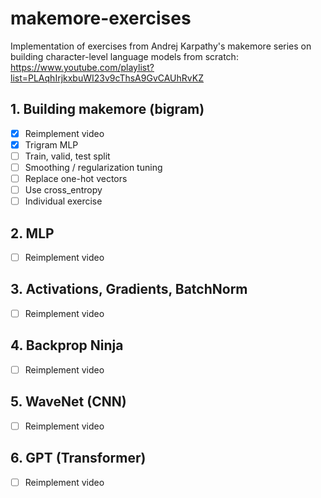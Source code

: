 # makemore-exercises
Implementation of exercises from Andrej Karpathy's makemore series on building character-level language models from scratch: https://www.youtube.com/playlist?list=PLAqhIrjkxbuWI23v9cThsA9GvCAUhRvKZ

## 1. Building makemore (bigram)
- [x] Reimplement video
- [x] Trigram MLP
- [ ] Train, valid, test split
- [ ] Smoothing / regularization tuning
- [ ] Replace one-hot vectors
- [ ] Use cross_entropy
- [ ] Individual exercise

## 2. MLP
- [ ] Reimplement video

## 3. Activations, Gradients, BatchNorm
- [ ] Reimplement video

## 4. Backprop Ninja
- [ ] Reimplement video

## 5. WaveNet (CNN) 
- [ ] Reimplement video

## 6. GPT (Transformer)
- [ ] Reimplement video
